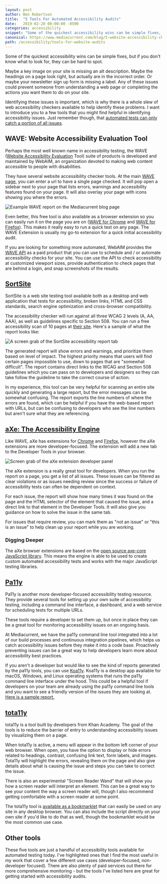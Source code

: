 ```yaml
---
layout: post
author: Ben Robertson
title:  "5 Tools For Automated Accessibility Audits"
date:   2019-02-20 00:00:00 -0500
categories: accessibility
snippet: "Some of the quickest accessibility wins can be simple fixes, but if you don't know what to look for, they can be hard to spot."
canonical: https://www.mediacurrent.com/blog/5-website-accessibility-checkers/
path: /accessibility/tools-for-website-audits
---
```


Some of the quickest accessibility wins can be simple fixes, but if you don't know what to look for, they can be hard to spot.

Maybe a key image on your site is missing an alt description. Maybe the headings on a page look right, but actually are in the incorrect order. Or maybe your newsletter sign up form is missing a label. Any of these issues could prevent someone from understanding a web page or completing the actions you want them to do on your site.

Identifying these issues is important, which is why there is a whole slew of web accessibility checkers available to help identify these problems. I want to introduce you to a few tools that you might find helpful in identifying accessibility issues. Just remember though, that [automated tests can only catch a portion of all issues](https://www.mediacurrent.com/blog/manual-accessibility-testing-why-how/).




## WAVE: Website Accessibility Evaluation Tool
Perhaps the most well known name in accessibility testing, the WAVE ([Website Accessibility Evaluation](http://wave.webaim.org/) Tool) suite of products is developed and maintained by WebAIM, an organization devoted to making web content accessible to people with disabilities.

They have several website accessibility checker tools. At the main [WAVE page](http://wave.webaim.org/), you can enter a url to have a single page checked. It will pop open a sidebar next to your page that lists errors, warnings and accessibility features found on your page. It will also overlay your page with icons showing you where the errors.

![Example WAVE report on the Mediacurrent blog page](https://dzwonsemrish7.cloudfront.net/items/0a3g3N3x3z392X0Y0M12/Image%202018-07-27%20at%205.21.59%20PM.png?v=81829398)

Even better, this free tool is also available as a browser extension so you can easily run it on the page you are on ([WAVE for Chrome](https://chrome.google.com/webstore/detail/wave-evaluation-tool/jbbplnpkjmmeebjpijfedlgcdilocofh) and [WAVE for Firefox](https://addons.mozilla.org/en-US/firefox/addon/wave-accessibility-tool/)). This makes it really easy to run a quick test on any page. The WAVE Extension is usually my go-to extension for a quick initial accessibility audit.

If you are looking for something more automated, WebAIM provides the [WAVE API](http://wave.webaim.org/sitewide) as a paid product that you can use to schedule and / or automate accessibility checks for your site. You can use the API to check accessibility at customized viewport sizes, provide authentication to check pages that are behind a login, and snap screenshots of the results.

## [SortSite](https://www.powermapper.com/products/sortsite/checks/accessibility-checks/)

SortSite is a web site testing tool available both as a desktop and web application that tests for accessibility, broken links, HTML and CSS standards, search engine optimization and cross-browser compatibility.

The accessibility checker will run against all three WCAG 2 levels (A, AA, AAA), as well as guidelines specific to Section 508. You can run a free accessibility scan of 10 pages at [their site](https://www.powermapper.com/products/sortsite/checks/accessibility-checks/). Here's a sample of what the report looks like:

![A screen grab of the SortSite accessibility report tab](https://dzwonsemrish7.cloudfront.net/items/332h203y3L1t34311k1m/Image%202018-07-27%20at%205.05.11%20PM.png?v=d9a9dff0)

The generated report will show errors and warnings, and prioritize them based on level of impact. The highest priority means that users will find certain pages impossible to use, down to pages that are "somewhat difficult". The report contains direct links to the WCAG and Section 508 guidelines which you can pass on to developers and designers so they can take follow the guideline to take the correct course of action.

In my experience, this tool can be very helpful for scanning an entire site quickly and generating a large report, but the error messages can be somewhat confusing. The report exports the line numbers of where the errors are found, which can be helpful if you have the web-based report with URLs, but can be confusing to developers who see the line numbers but aren't sure what they are referencing.

## [aXe: The Accessibility Engine](https://axe-core.org/)
Like WAVE, aXe has extensions for [Chrome](https://chrome.google.com/webstore/detail/axe/lhdoppojpmngadmnindnejefpokejbdd) and [Firefox](https://addons.mozilla.org/en-US/firefox/addon/axe-devtools/), however the aXe extensions are more developer-focused. The extension will add a new tab to the Developer Tools in your browser.

![Screen grab of the aXe extension developer panel](https://dzwonsemrish7.cloudfront.net/items/1B1f190o0W331W2R0k1B/Image%202018-07-27%20at%204.10.16%20PM.png?v=135249a6)

The aXe extension is a really great tool for developers. When you run the report on a page, you get a list of all issues. These issues can be filtered as clear violations or as issues needing review since the success or failure of accessibility tests can often be dependent on context.

For each issue, the report will show how many times it was found on the page and the HTML selector of the element that caused the issue, and a direct link to that element in the Developer Tools. It will also give you guidance on how to solve the issue in the same tab.

For issues that require review, you can mark them as "not an issue" or "this is an issue" to help clean up your report while you are working.

### Digging Deeper

The aXe browser extensions are based on the [open source axe-core JavaScript library](https://github.com/dequelabs/axe-core). This means the engine is able to be used to create custom automated accessibility tests and works with the major JavaScript testing libraries.

## [Pa11y](http://pa11y.org/)
Pa11y is another more developer-focused accessibility testing resource. They provide several tools for setting up your own suite of accessibility testing, including a command line interface, a dashboard, and a web service for scheduling tests for multiple URLs.

These tools require a developer to set them up, but once in place they can be a great tool for monitoring accessibility issues on an ongoing basis.

At Mediacurrent, we have the pa11y command line tool integrated into a lot of our build processes and continuous integration pipelines, which helps us catch accessibility issues before they make it into a code base. Proactively preventing issues can be a great way to help developers learn more about accessibility best practices.

If you aren't a developer but would like to see the kind of reports generated by the pa11y tools, you can use [Koa11y](https://open-indy.github.io/Koa11y/). Koa11y is a desktop app available for macOS, Windows, and Linux operating systems that runs the pa11y command line interface under the hood. This could be a helpful tool if developers on your team are already using the pa11y command line tools and you want to see a friendly version of the issues they are looking at. [Here is a sample report.](http://open-indy.github.io/Koa11y/sample-report.html)

## [tota11y](http://khan.github.io/tota11y/)
tota11y is a tool built by developers from Khan Academy. The goal of the tools is to reduce the barrier of entry to understanding accessibility issues by visualizing them on a page.

When tota11y is active, a menu will appear in the bottom left corner of your web browser. When open, you have the option to display or hide errors related to headings, contrast, confusing link text, form labels, and images. Tota11y will highlight the errors, revealing them on the page and also give details about what is causing the issue and steps you can take to correct the issue.

There is also an experimental "Screen Reader Wand" that will show you how a screen reader will interpret an element. This can be a great way to see your content the way a screen reader will, though I also recommend getting comfortable with a screen reader at some point.

The tota11y tool is [available as a bookmarklet](http://khan.github.io/tota11y/#Installation) that can easily be used on any site in any desktop browser. You can also include the script directly on your own site if you'd like to do that as well, though the bookmarklet would be the most common use case.

## Other tools
These five tools are just a handful of accessibility tools available for automated testing today. I've highlighted ones that I find the most useful in my work that cover a few different use cases (developer-focused, non-developer focused). There are also plenty of paid services out there for more comprehensive monitoring - but the tools I've listed here are great for getting started with accessibility audits.



